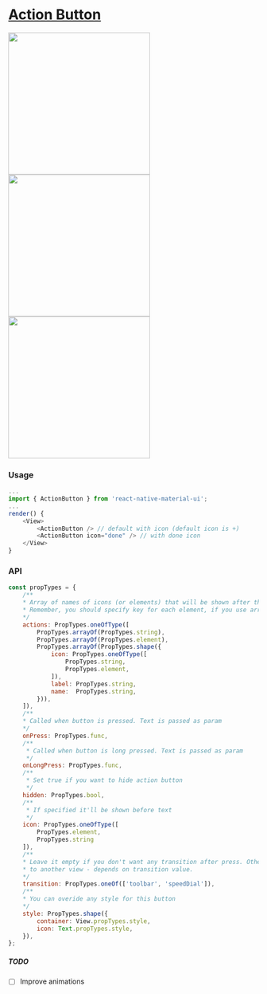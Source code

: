 # [Action Button](https://material.google.com/components/buttons-floating-action-button.html)
<img src="https://raw.githubusercontent.com/xotahal/react-native-material-ui-demo-app/master/resources/action-button-labels.gif" width="285">
<img src="https://raw.githubusercontent.com/xotahal/react-native-material-ui-demo-app/master/resources/fab-to-toolbar-1.gif" width="285">
<img src="https://raw.githubusercontent.com/xotahal/react-native-material-ui-demo-app/master/resources/bottom-navigation-anim.gif" width="285">


### Usage

```js
...
import { ActionButton } from 'react-native-material-ui';
...
render() {
    <View>
        <ActionButton /> // default with icon (default icon is +)
        <ActionButton icon="done" /> // with done icon
    </View>
}
```
### API
```js
const propTypes = {
    /**
    * Array of names of icons (or elements) that will be shown after the main button is pressed
    * Remember, you should specify key for each element, if you use array of elements
    */
    actions: PropTypes.oneOfType([
        PropTypes.arrayOf(PropTypes.string),
        PropTypes.arrayOf(PropTypes.element),
        PropTypes.arrayOf(PropTypes.shape({
            icon: PropTypes.oneOfType([
                PropTypes.string,
                PropTypes.element,
            ]),
            label: PropTypes.string,
            name:  PropTypes.string,
        })),
    ]),
    /**
    * Called when button is pressed. Text is passed as param
    */
    onPress: PropTypes.func,
    /**
     * Called when button is long pressed. Text is passed as param
     */
    onLongPress: PropTypes.func,
    /**
     * Set true if you want to hide action button
     */
    hidden: PropTypes.bool,
    /**
     * If specified it'll be shown before text
     */
    icon: PropTypes.oneOfType([
        PropTypes.element, 
        PropTypes.string
    ]),
    /**
    * Leave it empty if you don't want any transition after press. Otherwise, it will be transformed
    * to another view - depends on transition value.
    */
    transition: PropTypes.oneOf(['toolbar', 'speedDial']),
    /**
    * You can overide any style for this button
    */
    style: PropTypes.shape({
        container: View.propTypes.style,
        icon: Text.propTypes.style,
    }),
};
```

##### TODO
- [ ] Improve animations
